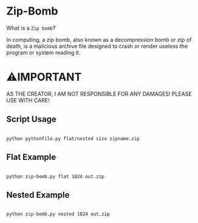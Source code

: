 # Zip-Bomb
What is a `Zip bomb`?

In computing, a zip bomb, also known as a decompression bomb or zip of death, is a malicious archive file designed to crash or render useless the program or system reading it.

# ⚠️IMPORTANT
AS THE CREATOR, I AM NOT RESPONSIBLE FOR ANY DAMAGES! PLEASE USE WITH CARE!

## Script Usage
```

python pythonfile.py flat/nested size zipname.zip

```

## Flat Example
```

python zip-bomb.py flat 1024 out.zip

```

## Nested Example
```

python zip-bomb.py nested 1024 out.zip

```
